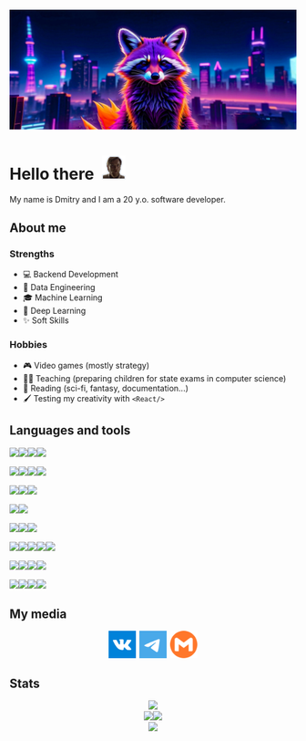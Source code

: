 # <img src="./img/webp/raccoon.webp">

# Hello there<img style="display: inline;height: 1.5em;margin: auto .5em;" src="./img/webp/helloThere.webp">

My name is Dmitry and I am a 20 y.o. software developer. 

## About me
### Strengths

* 💻 Backend Development 
* 📄 Data Engineering 
* 🎓 Machine Learning 
* 👾 Deep Learning 
* ✨ Soft Skills 

### Hobbies

* 🎮 Video games (mostly strategy) 
* 🧑‍🏫 Teaching (preparing children for state exams in computer science) 
* 📖 Reading (sci-fi, fantasy, documentation...) 
* 🖌️ Testing my creativity with `<React/>` 

## Languages and tools
<img src="https://img.shields.io/badge/python-3670A0?style=for-the-badge&logo=python&logoColor=ffdd54" /><img src="https://img.shields.io/badge/django-092E20?style=for-the-badge&logo=django" /><img src="https://img.shields.io/badge/flask-000000?style=for-the-badge&logo=flask" /><img src="https://img.shields.io/badge/fastapi-009688?style=for-the-badge&logo=fastapi&logoColor=fff" />

<img src="https://img.shields.io/badge/numpy-%23013243?style=for-the-badge&logo=numpy" /><img src="https://img.shields.io/badge/pandas-%23150458?style=for-the-badge&logo=pandas" /><img src="https://img.shields.io/badge/dask-FDA061?style=for-the-badge&logo=dask&logoColor=000" /><img src="https://img.shields.io/badge/pyspark-fff?style=for-the-badge&logo=apachespark&logoColor=#E25A1C" />

<img src="https://img.shields.io/badge/scikit--learn-F7931E?style=for-the-badge&logo=scikitlearn&logoColor=fff" /><img src="https://img.shields.io/badge/XGBoost-fff?style=for-the-badge" /><img src="https://img.shields.io/badge/pytorch-EE4C2C?style=for-the-badge&logo=pytorch&logoColor=fff" />

<img src="https://img.shields.io/badge/plotly-3F4F75?style=for-the-badge&logo=plotly&logoColor=fff" /><img src="https://img.shields.io/badge/cytoscape-F7DF1E?style=for-the-badge&logo=cytoscapedotjs&logoColor=000" />

<img src="https://img.shields.io/badge/java-%23ED8B00.svg?style=for-the-badge&logo=java&logoColor=white" /><img src="https://img.shields.io/badge/spring-6DB33F.svg?style=for-the-badge&logo=spring&logoColor=white" /><img src="https://img.shields.io/badge/maven-C71A36.svg?style=for-the-badge&logo=apachemaven&logoColor=white" />

<img src="https://img.shields.io/badge/html5-%23E34F26.svg?style=for-the-badge&logo=html5&logoColor=white" /><img src="https://img.shields.io/badge/css3-%231572B6.svg?style=for-the-badge&logo=css3&logoColor=white" /><img src="https://img.shields.io/badge/scss-CC6699.svg?style=for-the-badge&logo=sass&logoColor=fff" /><img src="https://img.shields.io/badge/javascript-%23323330.svg?style=for-the-badge&logo=javascript&logoColor=%23F7DF1E" /><img src="https://img.shields.io/badge/react-%2320232a.svg?style=for-the-badge&logo=react&logoColor=%2361DAFB" />

<img src="https://img.shields.io/badge/postgres-%23316192.svg?style=for-the-badge&logo=postgresql&logoColor=white" /><img src="https://img.shields.io/badge/SQLite-2d00c2?style=for-the-badge&logo=SQLite&logoColor=white" /><img src="https://img.shields.io/badge/MySQL-4479A1?style=for-the-badge&logo=MySQL&logoColor=white" /><img src="https://img.shields.io/badge/oracle_sql-F80000?style=for-the-badge&logo=oracle&logoColor=white" />


<img src="https://img.shields.io/badge/Linux-FCC624?style=for-the-badge&logo=Linux&logoColor=000" /><img src="https://img.shields.io/badge/Ubuntu-E95420?style=for-the-badge&logo=ubuntu&logoColor=white" /><img src="https://img.shields.io/badge/docker-fff?style=for-the-badge&logo=docker" /><img src="https://img.shields.io/badge/gitlab-fff?style=for-the-badge&logo=gitlab" />

## My media

<div align="center">
    <a target="_blank" href="https://vk.com/fire_n_blood" aria-label="vk"
        style="display: inline-block; width: 50px; height: 50px; position: relative; overflow: hidden; vertical-align: middle;">
        <img src="./img/svg/vk.svg" style="height: 3rem;" />
    </a>
    <a target="_blank" href="https://t.me/redegit" aria-label="t.me"
        style="display: inline-block; width: 50px; height: 50px; position: relative; overflow: hidden; vertical-align: middle;">
        <img src="./img/svg/tg.svg" style="height: 3rem;" />
    </a>
    <!-- <a target="_blank" href="https://discordapp.com/users/_redraccoon" aria-label="discord"
        style="display: inline-block; width: 50px; height: 50px; position: relative; overflow: hidden; vertical-align: middle;">
        <img src="./img/svg/discord.svg" style="height: 3rem;" />
    </a> -->
    <a target="_blank" href="mailto:kareydinil@gmail.com" aria-label="mailto"
        style="display: inline-block; width: 50px; height: 50px; position: relative; overflow: hidden; vertical-align: middle;">
        <img src="./img/svg/mail.svg" style="height: 3rem;" />
    </a>
</div>

## Stats
<div align=center>
<img src="http://github-profile-summary-cards.vercel.app/api/cards/profile-details?username=redegit&theme=github_dark"/>
</div>

<div align=center>
    <img src="http://github-profile-summary-cards.vercel.app/api/cards/stats?username=redegit&theme=github_dark"/><img src="http://github-profile-summary-cards.vercel.app/api/cards/productive-time?username=redegit&theme=github_dark&utcOffset=3"/>
</div>

<div align=center>
    <img src="https://github-readme-stats.vercel.app/api/top-langs/?username=Redegit&layout=donut&theme=github_dark">
</div>

